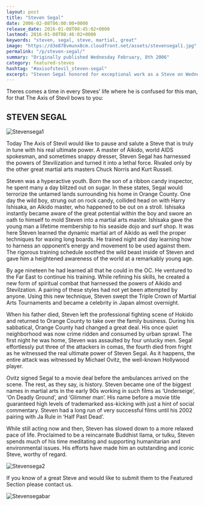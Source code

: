 ```yaml
---
layout: post
title: "Steven Segal"
date: 2006-02-08T06:00:00+0000
release_date: 2016-01-08T08:45:02+0000
lastmod: 2016-01-08T08:46:02+0000
keywords: "steven, segal, steve, martial, great"
image: "https://d3e878vmunx8cm.cloudfront.net/assets/stevensegal1.jpg"
permalink: "/p/steven-segal/"
summary: "Originally published Wednesday February, 8th 2006"
category: featured-steves
hashtag: "#axisofstevil_steven-segal"
excerpt: "Steven Segal honored for exceptional work as a Steve on Wednesday February, 8th 2006"
---
```


[id_1]: https://d3e878vmunx8cm.cloudfront.net/assets/stevensegal1.jpg "Stevensega1"[id_2]: https://d3e878vmunx8cm.cloudfront.net/assets/stevensegal2.jpg "Stevensega2"[id_3]: https://d3e878vmunx8cm.cloudfront.net/assets/stevensegalmural.jpg "Stevensegabar"

Theres comes a time in every Steves' life where he is confused for this man, for that The Axis of Stevil bows to you:

## STEVEN SEGAL ##

![Stevensega1][id_1]

Today The Axis of Stevil would like to pause and salute a Steve that is truly in tune with his real ultimate power. A master of Aikido, world AIDS spokesman, and sometimes snappy dresser, Steven Segal has harnessed the powers of Stevilization and turned it into a lethal force. Rivaled only by the other great martial arts masters Chuck Norris and Kurt Russell.

Steven was a hyperactive youth. Born the son of a ribbon candy inspector, he spent many a day blitzed out on sugar. In these states, Segal would terrorize the untamed lands surrounding his home in Orange County. One day the wild boy, strung out on rock candy, collided head on with Harry Ishisaka, an Aikido master, who happened to be out on a stroll. Ishisaka instantly became aware of the great potential within the boy and swore an oath to himself to mold Steven into a martial arts master. Ishisaka gave the young man a lifetime membership to his seaside dojo and surf shop. It was here Steven learned the dynamic martial art of Aikido as well the proper techniques for waxing long boards. He trained night and day learning how to harness an opponent’s energy and movement to be used against them. The rigorous training schedule soothed the wild beast inside of Steven and gave him a heightened awareness of the world at a remarkably young age. 

By age nineteen he had learned all that he could in the OC. He ventured to the Far East to continue his training. While refining his skills, he created a new form of spiritual combat that harnessed the powers of Aikido and Stevilzation. A pairing of these styles had not yet been attempted by anyone. Using this new technique, Steven swept the Triple Crown of Martial Arts Tournaments and became a celebrity in Japan almost overnight.

When his father died, Steven left the professional fighting scene of Hokido and returned to Orange County to take over the family business. During his sabbatical, Orange County had changed a great deal. His once quiet neighborhood was now crime ridden and consumed by urban sprawl. The first night he was home, Steven was assaulted by four unlucky men. Segal effortlessly put three of the attackers in comas, the fourth died from fright as he witnessed the real ultimate power of Steven Segal. As it happens, the entire attack was witnessed by Michael Ovitz, the well-known Hollywood player.

Ovitz signed Segal to a movie deal before the ambulances arrived on the scene. The rest, as they say, is history. Steven became one of the biggest names in martial arts in the early 90s working in such films as ‘Underseige’, ‘On Deadly Ground’, and ‘Glimmer man’. His name before a movie title guaranteed high levels of trademarked ass-kicking with just a hint of social commentary. Steven had a long run of very successful films until his 2002 pairing with Ja Rule in ‘Half Past Dead’.

While still acting now and then, Steven has slowed down to a more relaxed pace of life. Proclaimed to be a reincarnate Buddhist llama, or tulku, Steven spends much of his time meditating and supporting humanitarian and environmental issues. His efforts have made him an outstanding and iconic Steve, worthy of regard.

![Stevensega2][id_2]

If you know of a great Steve and would like to submit them to the Featured Section please contact us.

![Stevensegabar][id_3]
